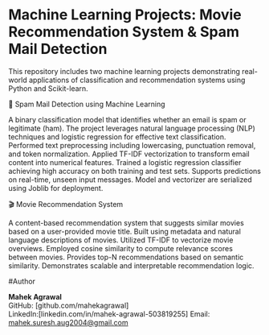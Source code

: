 # Machine Learning Projects: Movie Recommendation System & Spam Mail Detection
This repository includes two machine learning projects demonstrating real-world applications of classification and recommendation systems using Python and Scikit-learn.

📩 Spam Mail Detection using Machine Learning

A binary classification model that identifies whether an email is spam or legitimate (ham). The project leverages natural language processing (NLP) techniques and logistic regression for effective text classification.
Performed text preprocessing including lowercasing, punctuation removal, and token normalization.
Applied TF-IDF vectorization to transform email content into numerical features.
Trained a logistic regression classifier achieving high accuracy on both training and test sets.
Supports predictions on real-time, unseen input messages.
Model and vectorizer are serialized using Joblib for deployment.

🎬 Movie Recommendation System

A content-based recommendation system that suggests similar movies based on a user-provided movie title. Built using metadata and natural language descriptions of movies.
Utilized TF-IDF to vectorize movie overviews.
Employed cosine similarity to compute relevance scores between movies.
Provides top-N recommendations based on semantic similarity.
Demonstrates scalable and interpretable recommendation logic.

#Author

**Mahek Agrawal**  
GitHub: [github.com/mahekagrawal]  
LinkedIn:[linkedin.com/in/mahek-agrawal-503819255]
Email: mahek.suresh.aug2004@gmail.com
